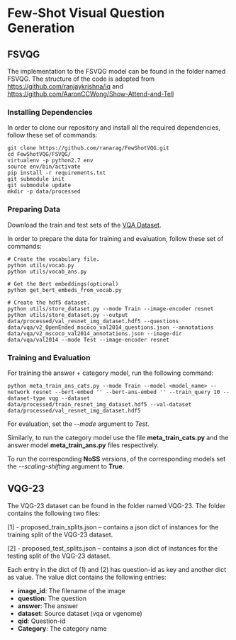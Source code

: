 # Few-Shot Visual Question Generation

## FSVQG
The implementation to the FSVQG model can be found in the folder named FSVQG. The structure of the code is adopted from https://github.com/ranjaykrishna/iq and https://github.com/AaronCCWong/Show-Attend-and-Tell

### Installing Dependencies

In order to clone our repository and install all the required dependencies, follow these set of commands:

```
git clone https://github.com/ranarag/FewShotVQG.git
cd FewShotVQG/FSVQG/
virtualenv -p python2.7 env
source env/bin/activate
pip install -r requirements.txt
git submodule init
git submodule update
mkdir -p data/processed
```

### Preparing Data

Download the train and test sets of the <a href="https://visualqa.org/download.html">VQA Dataset</a>.

In order to prepare the data for training and evaluation, follow these set of commands:

```
# Create the vocabulary file.
python utils/vocab.py
python utils/vocab_ans.py

# Get the Bert embeddings(optional)
python get_bert_embeds_from_vocab.py 

# Create the hdf5 dataset.
python utils/store_dataset.py --mode Train --image-encoder resnet
python utils/store_dataset.py --output data/processed/val_resnet_img_dataset.hdf5 --questions data/vqa/v2_OpenEnded_mscoco_val2014_questions.json --annotations data/vqa/v2_mscoco_val2014_annotations.json --image-dir data/vqa/val2014 --mode Test --image-encoder resnet
```

### Training and Evaluation

For training the answer + category model, run the following command:

```
python meta_train_ans_cats.py --mode Train --model <model_name> --network resnet --bert-embed '' --bert-ans-embed '' --train_query 10 --dataset-type vqg --dataset data/processed/train_resnet_img_dataset.hdf5 --val-dataset data/processed/val_resnet_img_dataset.hdf5
```

For evaluation, set the *--mode*  argument to *Test*.

Similarly, to run the category model use the file **meta_train_cats.py** and the answer model **meta_train_ans.py** files respectively.

To run the corresponding **NoSS** versions, of the corresponding models set the *--scaling-shifting* argument to **True**.


## VQG-23
The VQG-23 dataset can be found in the folder named VQG-23. The folder contains the following two files:

[1] - proposed_train_splits.json – contains a json dict of instances for the training split of the VQG-23 dataset.

[2] - proposed_test_splits.json – contains a json dict of instances for the testing split of the VQG-23 dataset.

Each entry in the dict of (1) and (2) has question-id as key and another dict as value. The value dict contains the following entries:
 - **image_id**:  The filename of the image
 - **question**: The  question
 - **answer**: The answer
 - **dataset**:  Source dataset (vqa or vgenome)
 - **qid**: Question-id
 - **Category**: The category name

